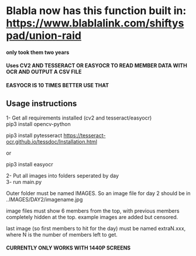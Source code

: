 
# Blabla now has this function built in: https://www.blablalink.com/shiftyspad/union-raid
#### only took them two years

#### Uses CV2 AND TESSERACT OR EASYOCR TO READ MEMBER DATA WITH OCR AND OUTPUT A CSV FILE

#### EASYOCR IS 10 TIMES BETTER USE THAT

## Usage instructions

1- Get all requirements installed (cv2 and tesseract/easyocr)  
pip3 install opencv-python   

pip3 install pytesseract
https://tesseract-ocr.github.io/tessdoc/Installation.html   

or

pip3 install easyocr


2- Put all images into folders seperated by day   
3- run main.py   

Outer folder must be named IMAGES. So an image file for day 2 should be in ..IMAGES/DAY2/imagename.jpg

image files must show 6 members from the top, with previous members completely hidden at the top. example images are added but censored.

last image (so first members to hit for the day) must be named extraN.xxx, where N is the number of members left to get.

#### CURRENTLY ONLY WORKS WITH 1440P SCREENS
